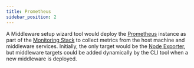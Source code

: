 ```yaml
---
title: Prometheus
sidebar_position: 2
---
```


A Middleware setup wizard tool would deploy the [Prometheus](https://prometheus.io/) instance as part of the [Monitoring Stack](/docs/monitoring/intro) to collect metrics from the host machine and middleware services. Initially, the only target would be the [Node Exporter](/docs/monitoring/node-exporter), but middleware targets could be added dynamically by the CLI tool when a new middleware is deployed.